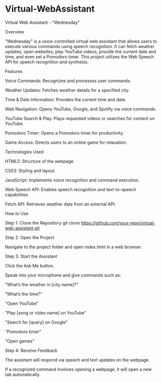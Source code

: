 # Virtual-WebAssistant

Virtual Web Assistant - "Wednesday"

Overview

"Wednesday" is a voice-controlled virtual web assistant that allows users to execute various commands using speech recognition. It can fetch weather updates, open websites, play YouTube videos, provide the current date and time, and even set a Pomodoro timer. This project utilizes the Web Speech API for speech recognition and synthesis.

Features

Voice Commands: Recognizes and processes user commands.

Weather Updates: Fetches weather details for a specified city.

Time & Date Information: Provides the current time and date.

Web Navigation: Opens YouTube, Google, and Spotify via voice commands.

YouTube Search & Play: Plays requested videos or searches for content on YouTube.

Pomodoro Timer: Opens a Pomodoro timer for productivity.

Game Access: Directs users to an online game for relaxation.

Technologies Used

HTML5: Structure of the webpage.

CSS3: Styling and layout.

JavaScript: Implements voice recognition and command execution.

Web Speech API: Enables speech recognition and text-to-speech capabilities.

Fetch API: Retrieves weather data from an external API.

How to Use

Step 1: Clone the Repository
git clone https://github.com/your-repo/virtual-web-assistant.git

Step 2: Open the Project

Navigate to the project folder and open index.html in a web browser.

Step 3: Start the Assistant

Click the Ask Me button.

Speak into your microphone and give commands such as:

"What’s the weather in [city name]?"

"What’s the time?"

"Open YouTube"

"Play [song or video name] on YouTube"

"Search for [query] on Google"

"Pomodoro timer"

"Open games"

Step 4: Receive Feedback

The assistant will respond via speech and text updates on the webpage.

If a recognized command involves opening a webpage, it will open a new tab automatically.
